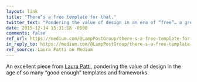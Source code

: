 ```yaml
---
layout: link
title: "There’s a free template for that."
twitter_text: "Pondering the value of design in an era of “free”… a great post from @lpatti10"
date: 2015-12-14 15:31:18 -0500
comments: false
ref_url: https://medium.com/@LampPostGroup/there-s-a-free-template-for-that-24c9d6f99cfb#.rm78mhpxp
in_reply_to: https://medium.com/@LampPostGroup/there-s-a-free-template-for-that-24c9d6f99cfb#.rm78mhpxp
ref_source: Laura Patti on Medium
---
```


An excellent piece from [Laura Patti](http://laurapatti.com/), pondering the value of design in the age of so many “good enough” templates and frameworks.